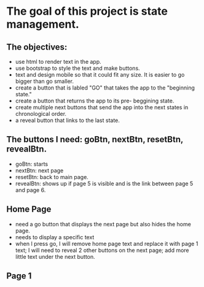 # The goal of this project is state management.
## The objectives:
- use html to render text in the app. 
- use bootstrap to style the text and make buttons.
- text and design mobile so that it could fit any size. It is easier to go bigger than go smaller. 
- create a button that is labled "GO" that takes the app to the "beginning state."
- create a button that returns the app to its pre- beggining state. 
- create multiple next buttons that send the app into the next states in chronological order. 
- a reveal button that links to the last state. 

## The buttons I need: goBtn, nextBtn, resetBtn, revealBtn.
- goBtn: starts 
- nextBtn: next page
- resetBtn: back to main page.
- revealBtn: shows up if page 5 is visible and is the link between page 5 and page 6. 

## Home Page
- need a go button that displays the next page but also hides the home page. 
- needs to display a specific text
- when I press go, I will remove home page text and replace it with page 1 text; I will need to reveal 2 other buttons on the next page; add more little text under the next button. 

## Page 1
